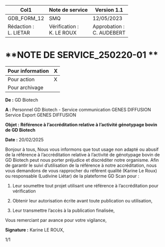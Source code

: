 |Col1|Note de service|Version 1.1|
|---|---|---|
|GDB_FORM_12|SMQ|12/05/2023|
|Rédaction :<br>L. LIETAR|Vérification :<br>K. LE ROUX|Approbation :<br>C. AUDEBERT|

# **NOTE DE SERVICE_250220-01 **

|Pour information|X|
|---|---|
|Pour action|X|
|Pour archivage||


**De :** GD Biotech

**A :** Personnel GD Biotech - Service communication GENES DIFFUSION 
Service Export GENES DIFFUSION

**Objet :** **Référence à l’accréditation relative à l’activité génotypage bovin**
**de GD Biotech**

**Date :** 20/02/2025

Bonjour à tous,
Nous vous informons que tout usage non adapté ou abusif de la référence à l’accréditation
relative à l’activité de génotypage bovin de GD Biotech peut nous porter préjudice et
discréditer notre organisme.
Afin de garantir le suivi d’utilisation de la référence à notre accréditation, nous vous
demandons de vous rapprocher du référent qualité (Karine Le Roux) ou responsable
(Ludivine Liétar) de la plateforme GD Scan pour :

1. Leur soumettre tout projet utilisant une référence à l’accréditation pour vérification

2. Obtenir leur autorisation écrite avant toute publication ou utilisation,

3. Leur transmettre l’accès à la publication finalisée,

Vous remerciant par avance pour votre vigilance,

**Signature :** Karine LE ROUX,

1/1

